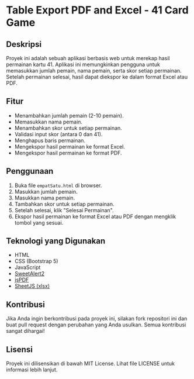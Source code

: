 # Table Export PDF and Excel - 41 Card Game

## Deskripsi
Proyek ini adalah sebuah aplikasi berbasis web untuk merekap hasil permainan kartu 41. Aplikasi ini memungkinkan pengguna untuk memasukkan jumlah pemain, nama pemain, serta skor setiap permainan. Setelah permainan selesai, hasil dapat diekspor ke dalam format Excel atau PDF.

## Fitur
- Menambahkan jumlah pemain (2-10 pemain).
- Memasukkan nama pemain.
- Menambahkan skor untuk setiap permainan.
- Validasi input skor (antara 0 dan 41).
- Menghapus baris permainan.
- Mengekspor hasil permainan ke format Excel.
- Mengekspor hasil permainan ke format PDF.

## Penggunaan
1. Buka file `empatSatu.html` di browser.
2. Masukkan jumlah pemain.
3. Masukkan nama pemain.
4. Tambahkan skor untuk setiap permainan.
5. Setelah selesai, klik "Selesai Permainan".
6. Ekspor hasil permainan ke format Excel atau PDF dengan mengklik tombol yang sesuai.

## Teknologi yang Digunakan
- HTML
- CSS (Bootstrap 5)
- JavaScript
- [SweetAlert2](https://sweetalert2.github.io/)
- [jsPDF](https://github.com/parallax/jsPDF)
- [SheetJS (xlsx)](https://github.com/SheetJS/sheetjs)

## Kontribusi
Jika Anda ingin berkontribusi pada proyek ini, silakan fork repositori ini dan buat pull request dengan perubahan yang Anda usulkan. Semua kontribusi sangat dihargai!

## Lisensi
Proyek ini dilisensikan di bawah MIT License. Lihat file LICENSE untuk informasi lebih lanjut.

